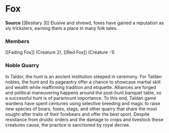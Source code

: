 ﻿---
creature_family: Fox
id: '236'
name: Fox
rarity: Common
source: '[[DATABASE/source/Bestiary 3|Bestiary 3]]'
trait: null
type: Creature Family

---
# Fox

**Source** [[Bestiary 3]]
Elusive and shrewd, foxes have gained a reputation as sly tricksters, earning them a place in many folk tales.

### Members

[[Fading Fox]] (Creature 2), [[Red Fox]] (Creature -1)

###  Noble Quarry

In Taldor, the hunt is an ancient institution steeped in ceremony. For Taldan nobles, the hunt and its pageantry offer a chance to showcase martial skill and wealth while reaffirming tradition and etiquette. Alliances are forged and political maneuvering happens around the post-hunt banquet table, so a successful hunt is of paramount importance. To this end, Taldan game wardens have spent centuries using selective breeding and magic to raise new species of boars, foxes, stags, and other quarry that share the most sought-after traits of their forebears and offer the best sport. Despite resistance from druidic orders and the damage to crops and livestock these creatures cause, the practice is sanctioned by royal decree.